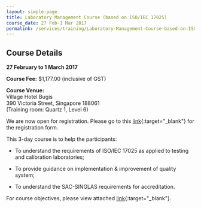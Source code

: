 ```yaml
---
layout: simple-page
title: Laboratory Management Course (based on ISO/IEC 17025)
course_date: 27 Feb-1 Mar 2017
permalink: /services/training/Laboratory-Management-Course-based-on-ISO-IEC-17025-Mar2017
---
```


## Course Details
**27 February to 1 March 2017**

**Course Fee:**  $1,177.00 (inclusive of GST)

**Course Venue:**  
Village Hotel Bugis  
390 Victoria Street, Singapore 188061  
(Training room:  Quartz 1, Level 6)

We are now open for registration. Please go to this [link](/files/registration-forms/Registration-form-(LM-and-IA)-Feb-to-Mar-2017.docx){:target="_blank"} for the registration form.
 
This 3-day course is to help the participants:
 
* To understand the requirements of ISO/IEC 17025 as applied to testing and
calibration laboratories;
 
* To provide guidance on implementation & improvement of quality system;
 
* To understand the SAC-SINGLAS requirements for accreditation.
 
For course objectives, please view attached [link](/files/training/Lab-Management-Course.pdf){:target="_blank"}.
